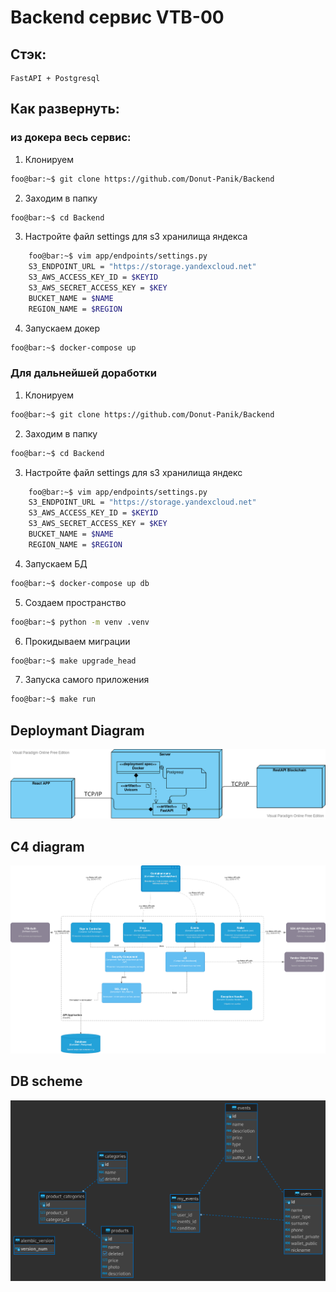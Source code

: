 # Backend сервис VTB-00

## Стэк:
    FastAPI + Postgresql
## Как развернуть:
###   из докера весь сервис:
1. Клонируем
```bash
foo@bar:~$ git clone https://github.com/Donut-Panik/Backend
```
2. Заходим в папку
```bash
foo@bar:~$ cd Backend
```
3. Настройте файл settings для s3 хранилища яндекса
```bash
    foo@bar:~$ vim app/endpoints/settings.py
    S3_ENDPOINT_URL = "https://storage.yandexcloud.net"
    S3_AWS_ACCESS_KEY_ID = $KEYID
    S3_AWS_SECRET_ACCESS_KEY = $KEY
    BUCKET_NAME = $NAME
    REGION_NAME = $REGION
```
4. Запускаем докер
```bash
foo@bar:~$ docker-compose up
```
###  Для дальнейшей доработки
1. Клонируем
```bash
foo@bar:~$ git clone https://github.com/Donut-Panik/Backend
```
2. Заходим в папку
```bash
foo@bar:~$ cd Backend
```
3. Настройте файл settings для s3 хранилища яндекс
```bash
    foo@bar:~$ vim app/endpoints/settings.py
    S3_ENDPOINT_URL = "https://storage.yandexcloud.net"
    S3_AWS_ACCESS_KEY_ID = $KEYID
    S3_AWS_SECRET_ACCESS_KEY = $KEY
    BUCKET_NAME = $NAME
    REGION_NAME = $REGION
```
4. Запускаем БД
```bash
foo@bar:~$ docker-compose up db
```
5. Создаем пространство
```bash
foo@bar:~$ python -m venv .venv
```
6. Прокидываем миграции
```bash
foo@bar:~$ make upgrade_head
```
7. Запуска самого приложения
```bash
foo@bar:~$ make run
```
## Deploymant Diagram
![Deployment](https://github.com/Donut-Panik/Backend/blob/main/photo/Deployment.png)

## C4 diagram 
![C4](https://github.com/Donut-Panik/Backend/blob/main/photo/c4.png)
## DB scheme
![DB](https://github.com/Donut-Panik/Backend/blob/main/photo/schema.png)
